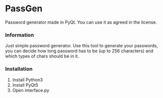 # PassGen
Password generator made in PyQt. You can use it as agreed in the license.
### Information
Just simple password generator. Use this tool to generate your passwords, you can decide how long password has to be (up to 256 characters) and which types of chars should be in it. 
### Installation
1. Install Python3
2. Install PyQt5
3. Open interface.py
